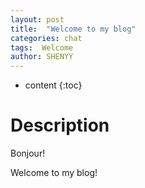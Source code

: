 ```yaml
---
layout: post
title:  "Welcome to my blog"
categories: chat
tags:  Welcome
author: SHENYY
---
```


* content
{:toc}

# Description

Bonjour!

Welcome to my blog!


